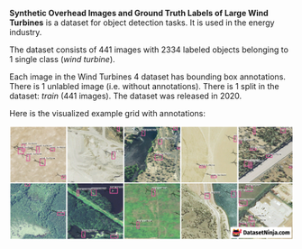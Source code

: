 **Synthetic Overhead Images and Ground Truth Labels of Large Wind Turbines** is a dataset for object detection tasks. It is used in the energy industry.

The dataset consists of 441 images with 2334 labeled objects belonging to 1 single class (*wind turbine*).

Each image in the Wind Turbines 4 dataset has bounding box annotations. There is 1 unlabled image (i.e. without annotations). There is 1 split in the dataset: *train* (441 images). The dataset was released in 2020.

Here is the visualized example grid with annotations:

<img src="https://github.com/dataset-ninja/synthetic-overhead-images-and-ground-truth-Labels-of-large-wind-turbines/raw/main/visualizations/horizontal_grid.png">

